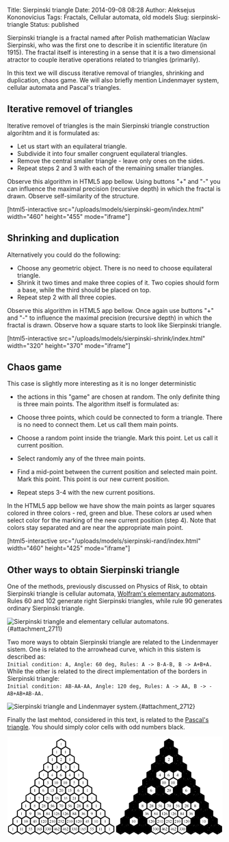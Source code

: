 Title: Sierpinski triangle
Date: 2014-09-08 08:28
Author: Aleksejus Kononovicius
Tags: Fractals, Cellular automata, old models
Slug: sierpinski-triangle
Status: published

Sierpinski triangle is a fractal named
after Polish mathematician Waclaw Sierpinski, who was the first one to
describe it in scientific literature (in 1915). The fractal itself is
interesting in a sense that it is a two dimensional atractor to couple
iterative operations related to triangles (primarily).

In this text we will discuss iterative removal of triangles, shrinking
and duplication, chaos game. We will also briefly mention Lindenmayer
system, cellular automata and Pascal's
triangles.<!--more-->

Iterative removel of triangles
------------------------------

Iterative removel of triangles is the main Sierpinski triangle
construction algorihtm and it is formulated as:

-   Let us start with an equilateral triangle.
-   Subdivide it into four smaller congruent equilateral triangles.
-   Remove the central smaller triangle - leave only ones on the sides.
-   Repeat steps 2 and 3 with each of the remaining smaller triangles.

Observe this algorithm in HTML5 app bellow. Using buttons "+" and "-"
you can influence the maximal precision (recursive depth) in which the
fractal is drawn. Observe self-similarity of the structure.

[html5-interactive
src="/uploads/models/sierpinski-geom/index.html"
width="460" height="455" mode="iframe"]

Shrinking and duplication
-------------------------

Alternatively you could do the following:

-   Choose any geometric object. There is no need to choose equilateral
    triangle.
-   Shrink it two times and make three copies of it. Two copies should
    form a base, while the third should be placed on top.
-   Repeat step 2 with all three copies.

Observe this algorithm in HTML5 app bellow. Once again use buttons "+"
and "-" to influence the maximal precision (recursive depth) in which
the fractal is drawn. Observe how a square starts to look like
Sierpinski triangle.

[html5-interactive
src="/uploads/models/sierpinski-shrink/index.html"
width="320" height="370" mode="iframe"]

Chaos game
----------

This case is slightly more interesting as it is no longer deterministic
- the actions in this "game" are chosen at random. The only definite
thing is three main points. The algorithm itself is formulated as:

-   Choose three points, which could be connected to form a triangle.
    There is no need to connect them. Let us call them main points.
-   Choose a random point inside the triangle. Mark this point. Let us
    call it current position.
-   Select randomly any of the three main points.
-   Find a mid-point between the current position and selected main
    point. Mark this point. This point is our new current position.
-   Repeat steps 3-4 with the new current positions.

In the HTML5 app bellow we have show the main points as larger squares
colored in three colors - red, green and blue. These colors ar used when
select color for the marking of the new current position (step 4). Note
that colors stay separated and are near the appropriate main point.

[html5-interactive
src="/uploads/models/sierpinski-rand/index.html"
width="460" height="425" mode="iframe"]

Other ways to obtain Sierpinski triangle
----------------------------------------

One of the methods, previously discussed on Physics of Risk, to obtain
Sierpinski triangle is cellular automata, [Wolfram's elementary
automatons](/wolframs-elementary-automatons "Wolfram elementary automatons").
Rules 60 and 102 generate right Sierpinski triangles, while rule 90
generates ordinary Sierpinski triangle.

![Sierpinski triangle and elementary cellular
automatons.](/uploads/2014/09/sierpinski-cell.png "
Sierpinski triangle and elementary cellular automatons - 102, 90 and 60
rules."){#attachment_2711} 

Two more ways to obtain Sierpinski triangle are related to the
Lindenmayer sistem. One is related to the arrowhead curve, which in this
sistem is described as:  
`Initial condition: A, Angle: 60 deg, Rules: A -> B-A-B, B -> A+B+A.`  
While the other is related to the direct implementation of the borders
in Sierpinski triangle:  
`Initial condition: AB-AA-AA, Angle: 120 deg, Rules: A -> AA, B -> -AB+AB+AB-AA.`

![Sierpinski triangle and Lindenmayer
system.](/uploads/2014/09/sierpinski-lindenmayer.png "
Sierpinski triangle and Lindenmayer system - arrowhead curve and direct
implementation."){#attachment_2712} 

Finally the last mehtod, considered in this text, is related to the
[Pascal's
triangle](http://en.wikipedia.org/wiki/Pascal%27s_triangle "Article on Wikipedia").
You should simply color cells with odd numbers black.

![Sierpinski triangle and Pascal triangle](/uploads/2014/09/sierpinski-pascal.png "Sierpinski triangle and Pascal triangle")
